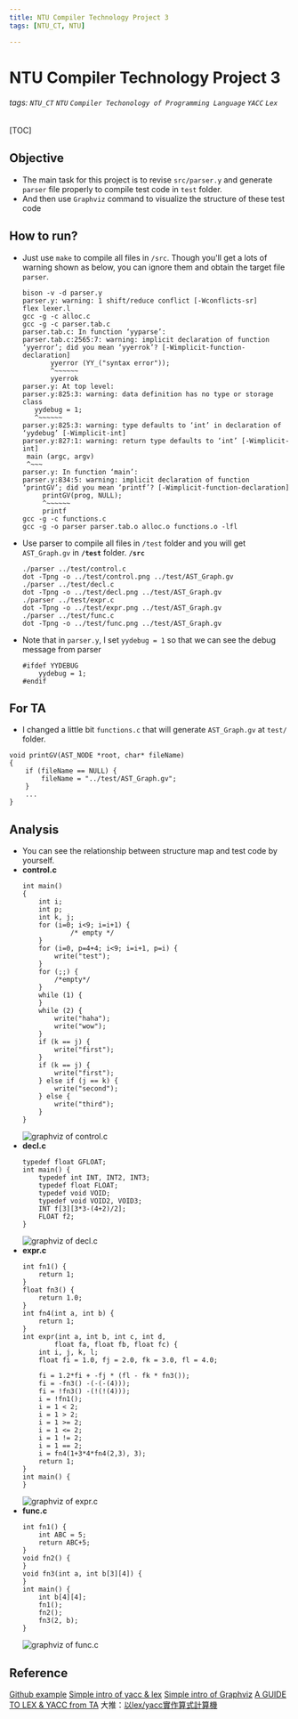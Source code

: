 ```yaml
---
title: NTU Compiler Technology Project 3
tags: [NTU_CT, NTU]

---
```


# NTU Compiler Technology Project 3
###### tags: `NTU_CT` `NTU` `Compiler Techonology of Programming Language` `YACC` `Lex`

[TOC]

## Objective
* The main task for this project is to revise `src/parser.y` and generate `parser` file properly to compile test code in `test` folder.
* And then use `Graphviz` command to visualize the structure of these test code


## How to run?
* Just use `make` to compile all files in `/src`. Though you'll get a lots of warning shown as below, you can ignore them and obtain the target file `parser`.
    ```bash=
    bison -v -d parser.y
    parser.y: warning: 1 shift/reduce conflict [-Wconflicts-sr]
    flex lexer.l
    gcc -g -c alloc.c
    gcc -g -c parser.tab.c
    parser.tab.c: In function ‘yyparse’:
    parser.tab.c:2565:7: warning: implicit declaration of function ‘yyerror’; did you mean ‘yyerrok’? [-Wimplicit-function-declaration]
           yyerror (YY_("syntax error"));
           ^~~~~~~
           yyerrok
    parser.y: At top level:
    parser.y:825:3: warning: data definition has no type or storage class
       yydebug = 1;
       ^~~~~~~
    parser.y:825:3: warning: type defaults to ‘int’ in declaration of ‘yydebug’ [-Wimplicit-int]
    parser.y:827:1: warning: return type defaults to ‘int’ [-Wimplicit-int]
     main (argc, argv)
     ^~~~
    parser.y: In function ‘main’:
    parser.y:834:5: warning: implicit declaration of function ‘printGV’; did you mean ‘printf’? [-Wimplicit-function-declaration]
         printGV(prog, NULL);
         ^~~~~~~
         printf
    gcc -g -c functions.c
    gcc -g -o parser parser.tab.o alloc.o functions.o -lfl
    ```
* Use parser to compile all files in `/test` folder and you will get `AST_Graph.gv` in **`/test`** folder.
    **`/src`**
    ```bash=
    ./parser ../test/control.c
    dot -Tpng -o ../test/control.png ../test/AST_Graph.gv
    ./parser ../test/decl.c
    dot -Tpng -o ../test/decl.png ../test/AST_Graph.gv
    ./parser ../test/expr.c
    dot -Tpng -o ../test/expr.png ../test/AST_Graph.gv
    ./parser ../test/func.c
    dot -Tpng -o ../test/func.png ../test/AST_Graph.gv
    ```
* Note that in `parser.y`, I set `yydebug = 1` so that we can see the debug message from parser
    ```cpp=821
    #ifdef YYDEBUG
        yydebug = 1;
    #endif
    ```
## For TA
* I changed a little bit `functions.c` that will generate `AST_Graph.gv` at `test/` folder.
```cpp=150
void printGV(AST_NODE *root, char* fileName)
{
    if (fileName == NULL) {
        fileName = "../test/AST_Graph.gv";
    }
    ...
}
```
## Analysis
* You can see the relationship between structure map and test code by yourself.
* **control.c**
    ```cpp=
    int main()
    {
        int i;
        int p;
        int k, j;
        for (i=0; i<9; i=i+1) {
                /* empty */
        }
        for (i=0, p=4+4; i<9; i=i+1, p=i) {
            write("test");
        }
        for (;;) {
            /*empty*/
        }
        while (1) {
        }
        while (2) {
            write("haha");
            write("wow");
        }
        if (k == j) {
            write("first");
        }
        if (k == j) {
            write("first");
        } else if (j == k) {
            write("second");
        } else {
            write("third");
        }
    }
    ```
    ![graphviz of control.c](https://imgur.com/4zTAsML.png)
* **decl.c**
    ```cpp=
    typedef float GFLOAT;
    int main() {
        typedef int INT, INT2, INT3;
        typedef float FLOAT;
        typedef void VOID;
        typedef void VOID2, VOID3;
        INT f[3][3*3-(4+2)/2];
        FLOAT f2;
    }
    ```
    ![graphviz of decl.c](https://imgur.com/6KWV4IT.png)
* **expr.c**
    ```cpp=
    int fn1() {
        return 1;
    }
    float fn3() {
        return 1.0;
    }
    int fn4(int a, int b) {
        return 1;
    }
    int expr(int a, int b, int c, int d,
            float fa, float fb, float fc) {
        int i, j, k, l;
        float fi = 1.0, fj = 2.0, fk = 3.0, fl = 4.0;

        fi = 1.2*fi + -fj * (fl - fk * fn3());
        fi = -fn3() -(-(-(4)));
        fi = !fn3() -(!(!(4)));
        i = !fn1();
        i = 1 < 2;
        i = 1 > 2;
        i = 1 >= 2;
        i = 1 <= 2;
        i = 1 != 2;
        i = 1 == 2;
        i = fn4(1+3*4*fn4(2,3), 3);
        return 1;
    }
    int main() {
    }
    ```
    ![graphviz of expr.c](https://imgur.com/7a6OyJA.png)
* **func.c**
    ```cpp=
    int fn1() {
        int ABC = 5;
        return ABC+5;
    }
    void fn2() {
    }
    void fn3(int a, int b[3][4]) {
    }
    int main() {
        int b[4][4];
        fn1();
        fn2();
        fn3(2, b);
    }
    ```
    ![graphviz of func.c](https://imgur.com/BvW5b2U.png)

## Reference
[Github example](https://github.com/liuxt/Compiler/blob/master/hw3)
[Simple intro of yacc & lex](https://bluelove1968.pixnet.net/blog/post/222285652?utm_source=PIXNET&utm_medium=Blog_CollectionEXP_login)
[Simple intro of Graphviz](https://www.netadmin.com.tw/netadmin/zh-tw/technology/122966CB664D4A17ABAAD11FC2AA887C?page=3)
[A GUIDE TO LEX & YACC from TA](https://arcb.csc.ncsu.edu/~mueller/codeopt/codeopt00/y_man.pdf)
大推：[以lex/yacc實作算式計算機](https://good-ed.blogspot.com/2010/04/lexyacc.html)
